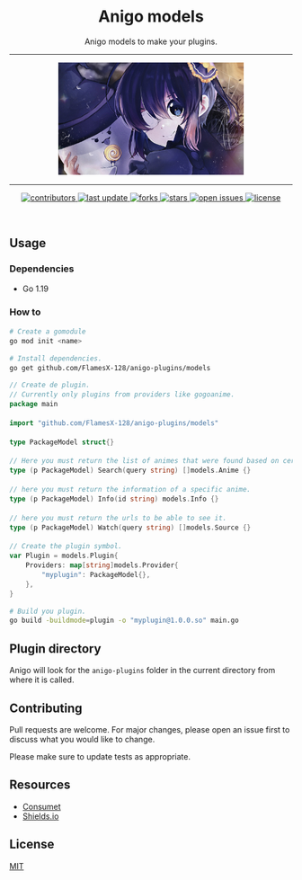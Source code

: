 <div align="center">
    <h1>Anigo models</h1>
    <p>
        Anigo models to make your plugins.
    </p>
</div>

---

<div align="center">
    <img src="https://github.com/FlamesX-128/anigo/blob/main/assets/image.jpg" height="200" />
</div>

---

<div align="center">
    <p>
        <a href="https://github.com/FlamesX-128/anigo-plugins/graphs/contributors">
            <img src="https://img.shields.io/github/contributors/FlamesX-128/anigo-plugins" alt="contributors" />
        </a>
        <a href="">
            <img src="https://img.shields.io/github/last-commit/FlamesX-128/anigo-plugins" alt="last update" />
        </a>
        <a href="https://github.com/FlamesX-128/anigo-plugins/network/members">
            <img src="https://img.shields.io/github/forks/FlamesX-128/anigo-plugins" alt="forks" />
        </a>
        <a href="https://github.com/FlamesX-128/anigo-plugins/stargazers">
            <img src="https://img.shields.io/github/stars/FlamesX-128/anigo-plugins" alt="stars" />
        </a>
        <a href="https://github.com/FlamesX-128/anigo-plugins/issues/">
            <img src="https://img.shields.io/github/issues/FlamesX-128/anigo-plugins" alt="open issues" />
        </a>
        <a href="https://github.com/FlamesX-128/anigo-plugins/blob/master/LICENSE">
            <img src="https://img.shields.io/github/license/FlamesX-128/anigo-plugins.svg" alt="license" />
        </a>
    </p>
</div>

<br />

## Usage

### Dependencies

- Go 1.19

### How to

```sh
# Create a gomodule
go mod init <name>
```

```sh
# Install dependencies.
go get github.com/FlamesX-128/anigo-plugins/models
```

```go
// Create de plugin.
// Currently only plugins from providers like gogoanime.
package main

import "github.com/FlamesX-128/anigo-plugins/models"

type PackageModel struct{}

// Here you must return the list of animes that were found based on certain keywords.
type (p PackageModel) Search(query string) []models.Anime {}

// here you must return the information of a specific anime.
type (p PackageModel) Info(id string) models.Info {}

// here you must return the urls to be able to see it.
type (p PackageModel) Watch(query string) []models.Source {}

// Create the plugin symbol.
var Plugin = models.Plugin{
	Providers: map[string]models.Provider{
		"myplugin": PackageModel{},
	},
}
```

```sh
# Build you plugin.
go build -buildmode=plugin -o "myplugin@1.0.0.so" main.go
```

## Plugin directory

Anigo will look for the `anigo-plugins` folder in the current directory from where it is called.

## Contributing

Pull requests are welcome. For major changes, please open an issue first to discuss what you would like to change.

Please make sure to update tests as appropriate.

## Resources

- [Consumet](https://github.com/consumet/api.consumet.org)
- [Shields.io](https://shields.io/)

## License

[MIT](https://opensource.org/licenses/MIT)
